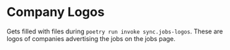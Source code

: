 # Company Logos

Gets filled with files during `poetry run invoke sync.jobs-logos`. These are logos of companies advertising the jobs on the jobs page.
